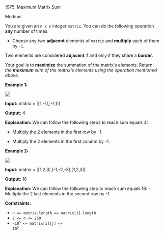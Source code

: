 1975\. Maximum Matrix Sum

Medium

You are given an `n x n` integer `matrix`. You can do the following operation **any** number of times:

*   Choose any two **adjacent** elements of `matrix` and **multiply** each of them by `-1`.

Two elements are considered **adjacent** if and only if they share a **border**.

Your goal is to **maximize** the summation of the matrix's elements. Return _the **maximum** sum of the matrix's elements using the operation mentioned above._

**Example 1:**

![](https://leetcode-in-java.github.io/src/main/java/g1901_2000/s1975_maximum_matrix_sum/pc79-q2ex1.png)

**Input:** matrix = [[1,-1],[-1,1]]

**Output:** 4

**Explanation:** We can follow the following steps to reach sum equals 4: 

- Multiply the 2 elements in the first row by -1. 

- Multiply the 2 elements in the first column by -1.

**Example 2:**

![](https://leetcode-in-java.github.io/src/main/java/g1901_2000/s1975_maximum_matrix_sum/pc79-q2ex2.png)

**Input:** matrix = [[1,2,3],[-1,-2,-3],[1,2,3]]

**Output:** 16

**Explanation:** We can follow the following step to reach sum equals 16: - Multiply the 2 last elements in the second row by -1.

**Constraints:**

*   `n == matrix.length == matrix[i].length`
*   `2 <= n <= 250`
*   <code>-10<sup>5</sup> <= matrix[i][j] <= 10<sup>5</sup></code>